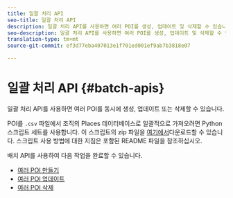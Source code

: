 ```yaml
---
title: 일괄 처리 API
seo-title: 일괄 처리 API
description: 일괄 처리 API를 사용하면 여러 POI를 생성, 업데이트 및 삭제할 수 있습니다.
seo-description: 일괄 처리 API를 사용하면 여러 POI를 생성, 업데이트 및 삭제할 수 있습니다.
translation-type: tm+mt
source-git-commit: ef3d77eba407013e1f701ed001ef9ab7b3818e07

---
```



# 일괄 처리 API {#batch-apis}

일괄 처리 API를 사용하면 여러 POI를 동시에 생성, 업데이트 또는 삭제할 수 있습니다.

POI를 `.csv` 파일에서 조직의 Places 데이터베이스로 일괄적으로 가져오려면 Python 스크립트 세트를 사용합니다. 이 스크립트의 zip 파일을 [여기에서](https://github.com/adobe/places-scripts)다운로드할 수 있습니다. 스크립트 사용 방법에 대한 지침은 포함된 README 파일을 참조하십시오.

배치 API를 사용하여 다음 작업을 완료할 수 있습니다.

* [여러 POI 만들기](/help/places-rest-apis/api-usage/manage-pois/batch-apis/create-multiple-pois.md)
* [여러 POI 업데이트](/help/places-rest-apis/api-usage/manage-pois/batch-apis/update-multiple-pois.md)
* [여러 POI 삭제](/help/places-rest-apis/api-usage/manage-pois/batch-apis/delete-multiple-pois.md)
